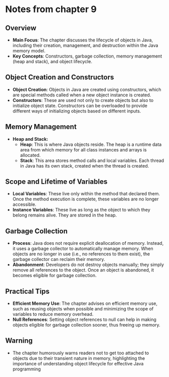 # Notes from chapter 9
## Overview
- **Main Focus**: The chapter discusses the lifecycle of objects in Java, including their creation, management, and destruction within the Java memory model.
- **Key Concepts**: Constructors, garbage collection, memory management (heap and stack), and object lifecycle.
## Object Creation and Constructors
- **Object Creation**: Objects in Java are created using constructors, which are special methods called when a new object instance is created.
- **Constructors**: These are used not only to create objects but also to initialize object state. Constructors can be overloaded to provide different ways of initializing objects based on different inputs.
## Memory Management
- **Heap and Stack:**
  - **Heap**: This is where Java objects reside. The heap is a runtime data area from which memory for all class instances and arrays is allocated.
  - **Stack**: This area stores method calls and local variables. Each thread in Java has its own stack, created when the thread is created.
## Scope and Lifetime of Variables
- **Local Variables**: These live only within the method that declared them. Once the method execution is complete, these variables are no longer accessible.
- **Instance Variables**: These live as long as the object to which they belong remains alive. They are stored in the heap.
## Garbage Collection
- **Process**: Java does not require explicit deallocation of memory. Instead, it uses a garbage collector to automatically manage memory. When objects are no longer in use (i.e., no references to them exist), the garbage collector can reclaim their memory.
- **Abandonment**: Developers do not destroy objects manually; they simply remove all references to the object. Once an object is abandoned, it becomes eligible for garbage collection.
## Practical Tips
- **Efficient Memory Use**: The chapter advises on efficient memory use, such as reusing objects when possible and minimizing the scope of variables to reduce memory overhead.
- **Null References**: Setting object references to null can help in making objects eligible for garbage collection sooner, thus freeing up memory.
## Warning
- The chapter humorously warns readers not to get too attached to objects due to their transient nature in memory, highlighting the importance of understanding object lifecycle for effective Java programming
